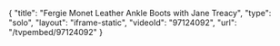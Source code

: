 {
    "title": "Fergie Monet Leather Ankle Boots with Jane Treacy",
    "type": "solo",
    "layout": "iframe-static",
    "videoId": "97124092",
    "url": "\/tvpembed\/97124092"
}